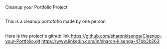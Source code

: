 Cleanup your Portfolio Project
##
This is a cleanup portofofio made by one person
##
Here is the project's github link 
https://github.com/sharonkisenga/Cleanup-your-Portfolio.git
https://www.linkedin.com/in/sharon-kisenga-47bb3b263

